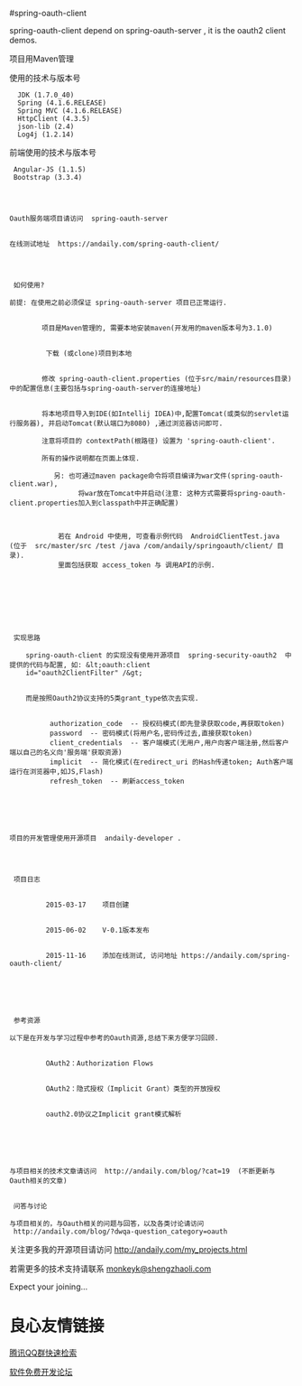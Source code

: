 #spring-oauth-client

 
  spring-oauth-client depend on  spring-oauth-server ,
  it is the oauth2 client demos.
 

 


项目用Maven管理


使用的技术与版本号
 
      JDK (1.7.0_40) 
      Spring (4.1.6.RELEASE) 
      Spring MVC (4.1.6.RELEASE) 
      HttpClient (4.3.5) 
      json-lib (2.4) 
      Log4j (1.2.14) 
 
前端使用的技术与版本号
 
     Angular-JS (1.1.5) 
     Bootstrap (3.3.4) 
 
 

 
    Oauth服务端项目请访问  spring-oauth-server 
 
 
    在线测试地址  https://andaily.com/spring-oauth-client/ 
 

 
 
     如何使用? 
     
    前提: 在使用之前必须保证 spring-oauth-server 项目已正常运行.
     
         
            项目是Maven管理的, 需要本地安装maven(开发用的maven版本号为3.1.0)
         
         
             下载 (或clone)项目到本地
         
         
            修改 spring-oauth-client.properties (位于src/main/resources目录)中的配置信息(主要包括与spring-oauth-server的连接地址)
         
         
            将本地项目导入到IDE(如Intellij IDEA)中,配置Tomcat(或类似的servlet运行服务器), 并启动Tomcat(默认端口为8080) ,通过浏览器访问即可.
             
            注意将项目的 contextPath(根路径) 设置为 'spring-oauth-client'.
             
            所有的操作说明都在页面上体现.
             
               另: 也可通过maven package命令将项目编译为war文件(spring-oauth-client.war),
                     将war放在Tomcat中并启动(注意: 这种方式需要将spring-oauth-client.properties加入到classpath中并正确配置)
         
         
             
                若在 Android 中使用, 可查看示例代码  AndroidClientTest.java (位于  src/master/src /test /java /com/andaily/springoauth/client/ 目录).
                里面包括获取 access_token 与 调用API的示例.
             
         
     
 


 
 
     实现思路 
     
        spring-oauth-client 的实现没有使用开源项目  spring-security-oauth2  中提供的代码与配置, 如: &lt;oauth:client
        id="oauth2ClientFilter" /&gt; 
     
     
        而是按照Oauth2协议支持的5类grant_type依次去实现.
         
         
              authorization_code  -- 授权码模式(即先登录获取code,再获取token) 
              password  -- 密码模式(将用户名,密码传过去,直接获取token) 
              client_credentials  -- 客户端模式(无用户,用户向客户端注册,然后客户端以自己的名义向'服务端'获取资源) 
              implicit  -- 简化模式(在redirect_uri 的Hash传递token; Auth客户端运行在浏览器中,如JS,Flash) 
              refresh_token  -- 刷新access_token 
         

     
 

 
    项目的开发管理使用开源项目  andaily-developer .
 
 

 
     项目日志 
     
         
             2015-03-17    项目创建 
         
         
             2015-06-02    V-0.1版本发布 
         
         
             2015-11-16    添加在线测试, 访问地址 https://andaily.com/spring-oauth-client/  
         
     
 

 
 
     参考资源 
     
    以下是在开发与学习过程中参考的Oauth资源,总结下来方便学习回顾.
     
          
             OAuth2：Authorization Flows 
          
          
             OAuth2：隐式授权（Implicit Grant）类型的开放授权 
          
          
             oauth2.0协议之Implicit grant模式解析 
          
     
 

 
 
    与项目相关的技术文章请访问  http://andaily.com/blog/?cat=19  (不断更新与Oauth相关的文章)
 
 
     问答与讨论 
     
    与项目相关的，与Oauth相关的问题与回答，以及各类讨论请访问 
     http://andaily.com/blog/?dwqa-question_category=oauth 
 

 
 
 关注更多我的开源项目请访问  http://andaily.com/my_projects.html 
 
 
 若需更多的技术支持请联系  monkeyk@shengzhaoli.com 
 

 
 
  Expect your joining...
 


 # 良心友情链接

[腾讯QQ群快速检索](http://u.720life.cn/s/8cf73f7c)

[软件免费开发论坛](http://u.720life.cn/s/bbb01dc0)